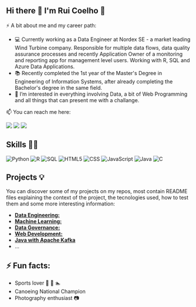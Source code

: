 ## Hi there 👋 I'm Rui Coelho 👋


⚡ A bit about me and my career path:

- 💻 Currently working as a Data Engineer at Nordex SE - a market leading Wind Turbine company. Responsible for multiple data flows, data quality assurance processes and recently Application Owner of a monitoring and reporting app for management level users. Working with R, SQL and Azure Data Applications. 
- 📚 Recently completed the 1st year of the Master's Degree in Engineering of Information Systems, after already completing the Bachelor's degree in the same field.
- 👀 I’m interested in everything involving Data, a bit of Web Programming and all things that can present me with a challange.


📫 You can reach me here:

<a href="https://www.linkedin.com/in/ruicoelho00/" target="_blank" rel="noopener noreferrer"><img src="https://img.shields.io/badge/LinkedIn-0077B5?style=for-the-badge&logo=linkedin&logoColor=white"></a> <a href="ruicoelho22@gmail.com" target="_blank" rel="noopener noreferrer"><img src="https://img.shields.io/badge/Gmail-D14836?style=for-the-badge&logo=gmail&logoColor=white"></a> <a href="+351935158148" target="_blank" rel="noopener noreferrer"><img src="https://img.shields.io/badge/Phone-25D366?style=for-the-badge&logo=whatsapp&logoColor=white"></a>



## Skills 👨‍💻
![Python](https://img.shields.io/badge/Python-%4584b6.svg?style=for-the-badge&logo=Python&logoColor=white) ![R](https://img.shields.io/badge/R-0078D4.svg?style=for-the-badge&logo=R&logoColor=white) ![SQL](https://img.shields.io/badge/SQL-%23CC2927.svg?style=for-the-badge&logo=sql&logoColor=white) ![HTML5](https://img.shields.io/badge/html5-%23E34F26.svg?style=for-the-badge&logo=html5&logoColor=white) ![CSS](https://img.shields.io/badge/css3-%231572B6.svg?style=for-the-badge&logo=css3&logoColor=white) ![JavaScript](https://img.shields.io/badge/javascript-%23323330.svg?style=for-the-badge&logo=javascript&logoColor=%23F7DF1E) ![Java](https://img.shields.io/badge/java-%23ED8B00.svg?style=for-the-badge&logo=java&logoColor=white) ![C](https://img.shields.io/badge/c-%2300599C.svg?style=for-the-badge&logo=c&logoColor=white) 



## Projects 💡

You can discover some of my projects on my repos, most contain README files explaining the context of the project, the tecnologies used, how to test them and some more interesting information: 

- **[Data Engineering:](https://github.com/ruicoelhor22/AASE)**
- **[Machine Learning:](https://github.com/ruicoelhor22/R_MachineLearning)**
- **[Data Governance:](https://github.com/ruicoelhor22/DataContracts-Collibra)**
- **[Web Development:](https://github.com/ruicoelhor22/ExploreMakers)**
- **[Java with Apache Kafka](https://github.com/ruicoelhor22/TUB-Parking-Management-System)**
- ...


## ⚡ Fun facts:
- Sports lover 🚴 🏃 🏊
- Canoeing National Champion 
- Photography enthusiast 📷 

<!--
**ruicoelhor22/ruicoelhor22** is a ✨ _special_ ✨ repository because its `README.md` (this file) appears on your GitHub profile.

Here are some ideas to get you started:

- 🔭 I’m currently working on ...
- 🌱 I’m currently learning ...
- 👯 I’m looking to collaborate on ...
- 🤔 I’m looking for help with ...
- 💬 Ask me about ...
- 📫 How to reach me: ...
- 😄 Pronouns: ...
- ⚡ Fun fact: ...
-->
